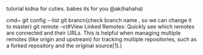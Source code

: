 tutorial kidna for cuties.
babes its for you @ak(hahaha)

cmd~
git config --list
git brancn(check branch name , so we can change it to master)
git remote -v(#View Linked Remotes: Quickly see which remotes are connected and their URLs. This is helpful when managing multiple remotes (like origin and upstream) for tracking multiple repositories, such as a forked repository and the original source[1].)
